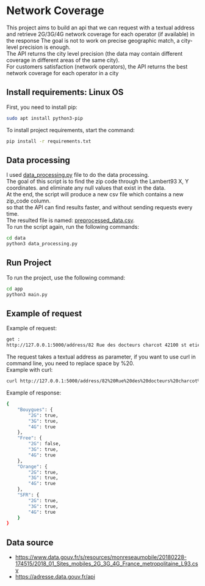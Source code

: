 # Network Coverage
This project aims to build an api that we can request with
a textual address and retrieve 2G/3G/4G 
network coverage for each operator (if available)
in the response
The goal is not to work on precise geographic match,
a city-level precision is enough.  
The API returns the city level precision (the data may contain different coverage in different areas of the same city).  
For customers satisfaction (network operators), the API returns the best network coverage for each operator in a city

## Install requirements: Linux OS
First, you need to install pip:
```sh
sudo apt install python3-pip
```
To install project requirements, start the command:
```sh
pip install -r requirements.txt
```

## Data processing
I used [data_processing.py](https://github.com/achrafBenHamou/network_coverage/blob/master/data/data_processing.py) file to do the data processing.  
The goal of this script is to find the zip code through the Lambert93 X, Y coordinates.
and eliminate any null values that exist in the data.  
At the end, the script will produce a new csv file which contains a new zip_code column.  
so that the API can find results faster, and without sending requests every time.  
The resulted file is named: [preprocessed_data.csv](https://github.com/achrafBenHamou/network_coverage/blob/master/data/preprocessed_data.csv).  
To run the script again, run the following commands:
```sh
cd data
python3 data_processing.py
```
## Run Project
To run the project, use the following command:
```sh
cd app
python3 main.py
```
## Example of request  
Example of request:
```sh
get : 
http://127.0.0.1:5000/address/82 Rue des docteurs charcot 42100 st etienne
```
The request takes a textual address as parameter, if you want to use curl in command line, you need to replace space by %20.  
Example with curl:  
```sh
curl http://127.0.0.1:5000/address/82%20Rue%20des%20docteurs%20charcot%2042100%20st%20etienne
```
Example of response:
```sh
{
    "Bouygues": {
        "2G": true,
        "3G": true,
        "4G": true
    },
    "Free": {
        "2G": false,
        "3G": true,
        "4G": true
    },
    "Orange": {
        "2G": true,
        "3G": true,
        "4G": true
    },
    "SFR": {
        "2G": true,
        "3G": true,
        "4G": true
    }
}
```
## Data source
- https://www.data.gouv.fr/s/resources/monreseaumobile/20180228-174515/2018_01_Sites_mobiles_2G_3G_4G_France_metropolitaine_L93.csv
- https://adresse.data.gouv.fr/api
